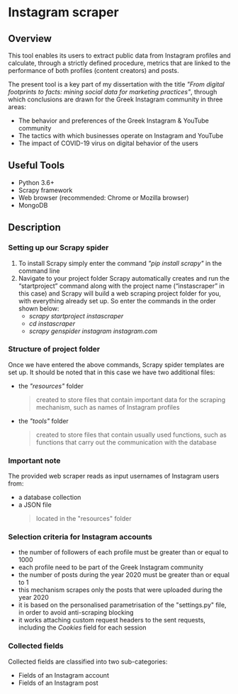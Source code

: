 # Instagram scraper

## Overview
This tool enables its users to extract public data from Instagram profiles and calculate, through a strictly defined procedure, metrics that are linked to the performance of both profiles (content creators) and posts.

The present tool is a key part of my dissertation with the title *"From digital footprints to facts: mining social data for marketing practices"*, through which conclusions are drawn for the Greek Instagram community in three areas: 

- The behavior and preferences of the Greek Instagram & YouTube community 
- The tactics with which businesses operate on Instagram and YouTube
- The impact of COVID-19 virus on digital behavior of the users

## Useful Tools
- Python 3.6+
- Scrapy framework
- Web browser (recommended: Chrome or Mozilla browser)
- MongoDB

## Description
### Setting up our Scrapy spider
1. To install Scrapy simply enter the command *"pip install scrapy"* in the command line
2. Navigate to your project folder Scrapy automatically creates and run the “startproject” command along with the project name (“instascraper” in this case) and Scrapy will build a web scraping project folder for you, with everything already set up. So enter the commands in the order shown below:  
   * *scrapy startproject instascraper*
   * *cd instascraper*
   * *scrapy genspider instagram instagram.com*
### Structure of project folder
Once we have entered the above commands, Scrapy spider templates are set up. It should be noted that in this case we have two additional files:
- the *"resources"* folder
  > created to store files that contain important data for the scraping mechanism, such as names of Instagram profiles
- the *"tools"* folder
  > created to store files that contain usually used functions, such as functions that carry out the communication with the database
### Important note 
The provided web scraper reads as input usernames of Instagram users from:
- a database collection
- a JSON file
  > located in the "resources" folder
### Selection criteria for Instagram accounts 
- the number of followers of each profile must be greater than or equal to 1000 
- each profile need to be part of the Greek Instagram community 
- the number of posts during the year 2020 must be greater than or equal to 1
- this mechanism scrapes only the posts that were uploaded during the year 2020
- it is based on the personalised parametrisation of the "settings.py" file, in order to avoid anti-scraping blocking
- it works attaching custom request headers to the sent requests, including the *Cookies* field for each session
### Collected fields 
Collected fields are classified into two sub-categories:
* Fields of an Instagram account
* Fields of an Instagram post
